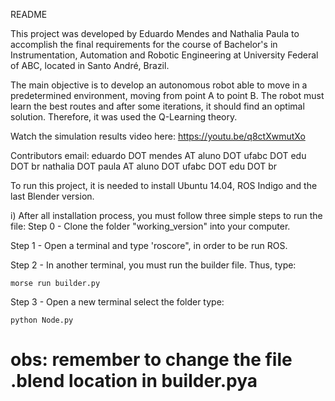 
README

This project was developed by Eduardo Mendes and Nathalia Paula to accomplish the final requirements for the course of Bachelor's in Instrumentation, Automation and Robotic Engineering at University Federal of ABC, located in Santo André, Brazil.

The main objective is to develop an autonomous robot able to move in a predetermined environment, moving from point A to point B. The robot must learn the best routes and after some iterations, it should find an optimal solution. Therefore, it was used the Q-Learning theory.

Watch the simulation results video here: https://youtu.be/q8ctXwmutXo

Contributors email:
eduardo DOT mendes AT aluno DOT ufabc DOT edu DOT br 
nathalia DOT paula AT aluno DOT ufabc DOT edu DOT br 

To run this project, it is needed to install Ubuntu 14.04, ROS Indigo and the last Blender version.

i) After all installation process, you must follow three simple steps to run the file:
Step 0 - Clone the folder "working_version" into your computer.

Step 1 - Open a terminal and type 'roscore", in order to be run ROS.

Step 2 - In another terminal, you must run the builder file. Thus, type:

```
morse run builder.py
```

Step 3 - Open a new terminal select the folder type:

```
python Node.py
```


obs: remember to change the file .blend location in builder.pya
=======

